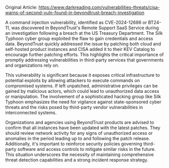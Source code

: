 Original Article: https://www.darkreading.com/vulnerabilities-threats/cisa-warns-of-second-vuln-found-in-beyondtrust-breach-investigation

A command injection vulnerability, identified as CVE-2024-12686 or BT24-11, was discovered in BeyondTrust's Remote Support SaaS Service during an investigation following a breach at the US Treasury Department. The Silk Typhoon cyber group exploited the flaw to gain credentials and access data. BeyondTrust quickly addressed the issue by patching both cloud and self-hosted product instances and CISA added it to their KEV Catalog to encourage further patching efforts. This highlights the critical importance of promptly addressing vulnerabilities in third-party services that governments and organizations rely on.

This vulnerability is significant because it exposes critical infrastructure to potential exploits by allowing attackers to execute commands on compromised systems. If left unpatched, administrative privileges can be gained by malicious actors, which could lead to unauthorized data access or manipulation. The involvement of a sophisticated hacking group like Silk Typhoon emphasizes the need for vigilance against state-sponsored cyber threats and the risks posed by third-party vendor vulnerabilities in interconnected systems.

Organizations and agencies using BeyondTrust products are advised to confirm that all instances have been updated with the latest patches. They should review network activity for any signs of unauthorized access or anomalies in the period leading up to and following the patch release. Additionally, it's important to reinforce security policies governing third-party software and access controls to mitigate similar risks in the future. This situation underscores the necessity of maintaining comprehensive threat detection capabilities and a strong incident response strategy.
